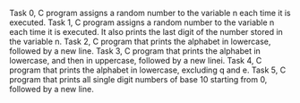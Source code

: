Task 0, C program assigns a random number to the variable n each time it is executed.
Task 1, C program assigns a random number to the variable n each time it is executed. It also prints the last digit of the number stored in the variable n.
Task 2, C program that prints the alphabet in lowercase, followed by a new line.
Task 3, C program that prints the alphabet in lowercase, and then in uppercase, followed by a new linei.
Task 4, C program  that prints the alphabet in lowercase, excluding q and e.
Task 5, C program  that prints all single digit numbers of base 10 starting from 0, followed by a new line.
